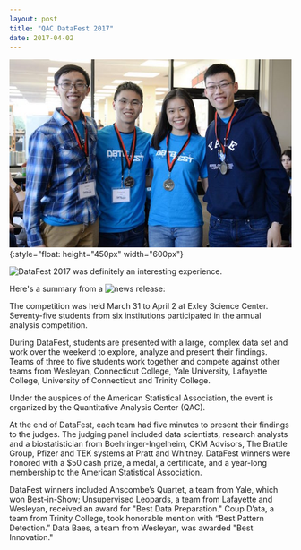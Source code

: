 ```yaml
---
layout: post
title: "QAC DataFest 2017"
date: 2017-04-02
---
```


![Anscombe's Quartet](/img/anscombe.jpg){:style="float: height="450px" width="600px"}

![DataFest 2017](http://datafest.blogs.wesleyan.edu/) was definitely an interesting experience.

Here's a summary from a ![news release:](http://newsletter.blogs.wesleyan.edu/2017/04/10/wesleyan-team-honored-for-best-innovation-at-2017-datafest/?gaclick=featured) 

The competition was held March 31 to April 2 at Exley Science Center. Seventy-five students from six institutions participated in the annual analysis competition.

During DataFest, students are presented with a large, complex data set and work over the weekend to explore, analyze and present their findings. Teams of three to five students work together and compete against other teams from Wesleyan, Connecticut College, Yale University, Lafayette College, University of Connecticut and Trinity College.

Under the auspices of the American Statistical Association, the event is organized by the Quantitative Analysis Center (QAC).

At the end of DataFest, each team had five minutes to present their findings to the judges. The judging panel included data scientists, research analysts and a biostatistician from Boehringer-Ingelheim, CKM Advisors, The Brattle Group, Pfizer and TEK systems at Pratt and Whitney. DataFest winners were honored with a $50 cash prize, a medal, a certificate, and a year-long membership to the American Statistical Association.

DataFest winners included Anscombe’s Quartet, a team from Yale, which won Best-in-Show; Unsupervised Leopards, a team from Lafayette and Wesleyan, received an award for "Best Data Preparation." Coup D’ata, a team from Trinity College, took honorable mention with “Best Pattern Detection.” Data Baes, a team from Wesleyan, was awarded "Best Innovation."



